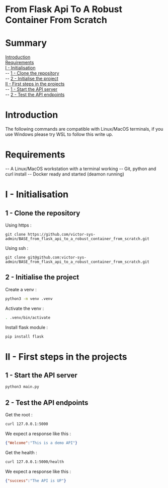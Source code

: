 # From Flask Api To A Robust Container From Scratch

# Summary

[Introduction](#introduction)<br>
[Requirements](#requirements)<br>
[I - Initialisation](#i---initialisation)<br>
-- [1 - Clone the repository](#1---clone-the-repository)<br>
-- [2 - Initialise the project](#2---initialise-the-project)<br>
[II - First steps in the projects](#ii---first-steps-in-the-projects)<br>
-- [1 - Start the API server](#1---start-the-api-server)<br>
-- [2 - Test the API endpoints](#2---test-the-api-endpoints)

# Introduction

The following commands are compatible with Linux/MacOS terminals, if you use 
Windows please try WSL to follow this write up.

# Requirements

-- A Linux/MacOS workstation with a terminal working
-- Git, python and curl install
-- Docker ready and started (deamon running)

# I - Initialisation

## 1 - Clone the repository

Using https :
```
git clone https://github.com/victor-sys-admin/BASE_from_flask_api_to_a_robust_container_from_scratch.git
```

Using ssh :
```
git clone git@github.com:victor-sys-admin/BASE_from_flask_api_to_a_robust_container_from_scratch.git
```

## 2 - Initialise the project

Create a venv :
```sh
python3 -m venv .venv
```

Activate the venv :
```sh
. .venv/bin/activate
```

Install flask module :
```sh
pip install flask
```

# II - First steps in the projects

## 1 - Start the API server

```sh
python3 main.py
```

## 2 - Test the API endpoints

Get the root :
```sh
curl 127.0.0.1:5000
```

We expect a response like this :
```json
{"Welcome":"This is a demo API"}
```

Get the health :
```sh
curl 127.0.0.1:5000/health
```

We expect a response like this :
```json
{"success":"The API is UP"}
```
